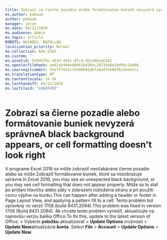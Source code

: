 ```yaml
---
title: Zobrazí sa čierne pozadie alebo formátovanie buniek nevyzerá správne
ms.author: pebaum
author: pebaum
manager: jecon
ms.date: 04/21/2020
ms.audience: Admin
ms.topic: article
ROBOTS: NOINDEX, NOFOLLOW
localization_priority: Normal
ms.collection: Adm_O365
ms.custom: ''
ms.assetid: 92095f9c-4610-443c-8fc4-ddc49b2e6162
ms.openlocfilehash: aeb2ab904e80861b436bc2d739a0e16d89c2a906
ms.sourcegitcommit: 55eff703a17e500681d8fa6a87eb067019ade3cc
ms.translationtype: MT
ms.contentlocale: sk-SK
ms.lasthandoff: 04/22/2020
ms.locfileid: "43687453"
---
```

# <a name="a-black-background-appears-or-cell-formatting-doesnt-look-right"></a><span data-ttu-id="aac5c-102">Zobrazí sa čierne pozadie alebo formátovanie buniek nevyzerá správne</span><span class="sxs-lookup"><span data-stu-id="aac5c-102">A black background appears, or cell formatting doesn't look right</span></span>

<span data-ttu-id="aac5c-103">V programe Excel 2016 sa môže zobraziť neočakávané čierne pozadie alebo sa môže Zobraziť formátovanie buniek, ktoré sa nezobrazuje správne.</span><span class="sxs-lookup"><span data-stu-id="aac5c-103">In Excel 2016, you may see an unexpected black background, or you may see cell formatting that does not appear properly.</span></span> <span data-ttu-id="aac5c-104">Môže sa to stať po pridaní hlavičky alebo päty v zobrazení rozloženia strany a pri použití vzoru výplne na bunku.</span><span class="sxs-lookup"><span data-stu-id="aac5c-104">This can happen after adding a header or footer in Page Layout View, and applying a pattern fill to a cell.</span></span> <span data-ttu-id="aac5c-105">Tento problém bol opravený vo verzii 1708 (build 8431,2094).</span><span class="sxs-lookup"><span data-stu-id="aac5c-105">This problem was fixed in version 1708 (Build 8431.2094).</span></span> <span data-ttu-id="aac5c-106">Ak chcete tento problém vyriešiť, aktualizujte na najnovšiu verziu balíka Office.</span><span class="sxs-lookup"><span data-stu-id="aac5c-106">To fix this, update to the latest version of Office.</span></span> <span data-ttu-id="aac5c-107">\> Vyberte **položku** aktualizovať \> **Update Options** možnosti \> **Update Now**aktualizácie **konta** .</span><span class="sxs-lookup"><span data-stu-id="aac5c-107">Select **File** \> **Account** \> **Update Options** \> **Update Now**.</span></span>
  

